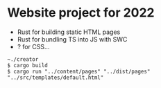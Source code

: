 # Website project for 2022

- Rust for building static HTML pages
- Rust for bundling TS into JS with SWC
- ? for CSS...

```
~./creator
$ cargo build
$ cargo run "../content/pages" "../dist/pages" "../src/templates/default.html"
```
